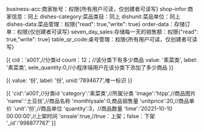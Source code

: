 business-acc:商家账号：权限{所有用户可读，仅创建者可读写}
shop-infor:商家信息：同上
dishes-category:菜品类目：同上
dishunit:菜品单位：同上
dishes-data:菜品管理：权限{"read": true,"write": true}
order-data：存储订单：权限{仅创建者可读写}
seven_day_sales:存储每一天的销售额：权限{"read": true,"write": true}
table_qr_code:桌号管理：权限{所有用户可读，仅创建者可读写}









<!-- 菜品类目数据库集合设计 -->
[{
	cid：'a001',//分类id
	count：12；//该分类下有多少商品
	value: '素菜类',
	label: '素菜类',
	sele_quantity:0,//小程序端用户在该分类下添加了多少商品
}]

<!-- 菜品单位数据库设计 -->
[{
	value: '份',
	label: '份',
	unid:'7894677',唯一标识
}]

<!-- 上架菜品数据库设计 -->
[{
	'cid':'a001',//分类id
	'category':'素菜类',//所属分类
	'image':'htpp',//商品图片
	'name':'土豆丝',//商品名称
	'monthlysale':0,商品销售量
	'unitprice':20,//商品单价
	'unit':'份',//商品单位
	'quantity':3，//商品数量
	'time':'20221-10-10 00:00:00',//上架时间
	'onsale':true,//true：上架；false：下架
	'_id':'998877767'
}]